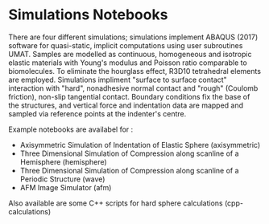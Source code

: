 # Simulations Notebooks

There are four different simulations; simulations implement ABAQUS (2017) software for quasi-static, implicit computations using user subroutines UMAT. Samples are modelled as continuous, homogeneous and isotropic elastic materials with Young's modulus and Poisson ratio comparable to biomolecules. To eliminate the hourglass effect, R3D10 tetrahedral elements are employed.  Simulations impliment "surface to surface contact" interaction with "hard", nonadhesive normal contact and "rough" (Coulomb friction), non-slip tangential contact. Boundary conditions fix the base of the structures, and vertical force and indentation data are mapped and sampled via reference points at the indenter's centre.

Example notebooks are availabel for : 

* Axisymmetric Simulation of Indentation of Elastic Sphere (axisymmetric) 
* Three Dimensional Simulation of Compression along scanline of a Hemisphere (hemisphere)
* Three Dimensional Simulation of Compression along scanline of a Periodic Structure (wave)
* AFM Image Simulator (afm)

Also available are some C++ scripts for hard sphere calculations (cpp-calculations)